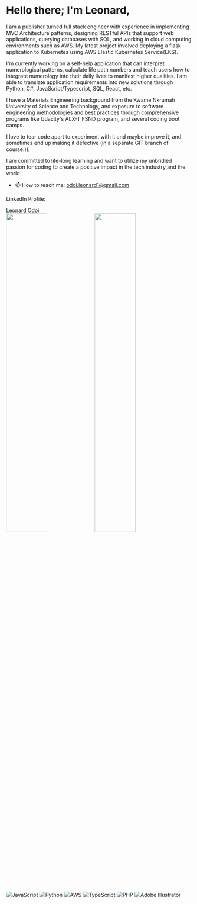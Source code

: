 <h1> Hello there; I'm Leonard, </h1>

I am a publisher turned full stack engineer with experience in implementing MVC Architecture patterns, designing RESTful APIs that support web applications, querying databases with SQL, and working in cloud computing environments such as AWS. My latest project involved deploying a flask application to Kubernetes using AWS Elastic Kubernetes Service(EKS). 

I'm currently working on a self-help application that can interpret numerological patterns, calculate life path numbers and teach users how to integrate numerology into their daily lives to manifest higher qualities. I am able to translate application requirements into new solutions through Python, C#, JavaScript/Typescript, SQL, React, etc. 

I have a Materials Engineering background from the Kwame Nkrumah University of Science and Technology, and exposure to software engineering methodologies and best practices through comprehensive programs like Udacity's ALX-T FSND program, and several coding boot camps.

I love to tear code apart to experiment with it and maybe improve it, and sometimes end up making it defective (in a separate GIT branch of course:)).

I am committed to life-long learning and want to utilize my unbridled passion for coding to create a positive impact in the tech industry and the world.
 
- 📫 How to reach me: odoi.leonard1@gmail.com

LinkedIn Profile:
<div class="badge-base LI-profile-badge" data-locale="en_US" data-size="medium" data-theme="dark" data-type="HORIZONTAL" data-vanity="leonard-odoi" data-version="v1"><a class="badge-base__link LI-simple-link" href="https://gh.linkedin.com/in/leonard-odoi?trk=profile-badge">Leonard Odoi</a></div>
<!---
The-Leo/The-Leo is a ✨ special ✨ repository because its `README.md` (this file) appears on your GitHub profile.
You can click the Preview link to take a look at your changes.
--->

<img align="left" width="47%" src="https://github-readme-stats.vercel.app/api/top-langs/?username=The-Leo&layout=compact" />

<img align="left" width="47%" src="https://github-readme-stats.vercel.app/api?username=The-Leo&show_icons=true&theme=radical" />


![JavaScript](https://img.shields.io/badge/javascript-%23323330.svg?style=for-the-badge&logo=javascript&logoColor=%23F7DF1E)
![Python](https://img.shields.io/badge/python-3670A0?style=for-the-badge&logo=python&logoColor=ffdd54)
![AWS](https://img.shields.io/badge/AWS-%23FF9900.svg?style=for-the-badge&logo=amazon-aws&logoColor=white)
![TypeScript](https://img.shields.io/badge/typescript-%23007ACC.svg?style=for-the-badge&logo=typescript&logoColor=white)
![PHP](https://img.shields.io/badge/php-%23777BB4.svg?style=for-the-badge&logo=php&logoColor=white)
![Adobe Illustrator](https://img.shields.io/badge/adobe%20illustrator-%23FF9A00.svg?style=for-the-badge&logo=adobe%20illustrator&logoColor=white)

              
